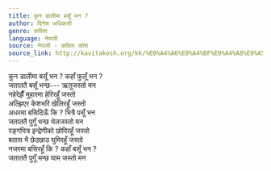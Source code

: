 ```yaml
---
title: कुन डालीमा बसूँ भन ?
author: दिनेश अधिकारी
genre: कविता
language: नेपाली
source: नेपाली - कविता कोश
source_link: http://kavitakosh.org/kk/%E0%A4%A6%E0%A4%BF%E0%A4%A8%E0%A5%87%E0%A4%B6_%E0%A4%85%E0%A4%A7%E0%A4%BF%E0%A4%95%E0%A4%BE%E0%A4%B0%E0%A5%80
---
```


कुन डालीमा बसूँ भन ? कहाँ फुलूँ भन ?  
जताततै बसूँ भन्छ--- ऋतुजस्तो मन  
नहेरेझैँ मुहारमा हेरिरहूँ जस्तो  
अल्झिएर केशभरि खेलिरहूँ जस्तो  
अधरमा बसिदिऊँ कि ? भित्रै पसूँ भन  
जताततै पुगूँ भन्छ भेलजस्तो मन  
रङ्गभित्र इन्द्रेणीको छोपिरहूँ जस्तो  
बतास भै छेउछाउ घुमिरहूँ जस्तो  
नजरमा बसिरहूँ कि ? कहाँ बसूँ भन ?  
जताततै पुगूँ भन्छ घाम जस्तो मन
